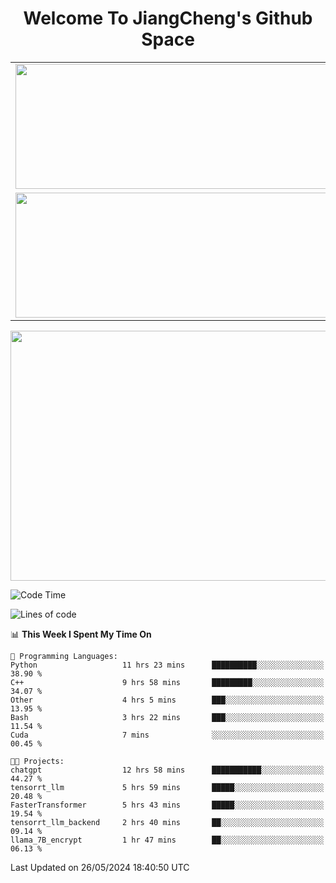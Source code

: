 <h1 align="center">Welcome To JiangCheng's Github Space</h1>

<table align="center" frame="void" rules="none" >
  <tr>
    <td>
      <div align="center"> <img height="200px" width="500px"  src="https://github-readme-stats.vercel.app/api?username=thisjiang&hide_title=true&hide_border=true&layout=compact&show_icons=trueline_height=21&text_color=000&icon_color=000&bg_color=0,ea6161,ffc64d,fffc4d,52fa5a&theme=graywhite" /> </div>
    </td>
    <td>
      <div align="center"> <img height="200px" width="500px" src="https://github-readme-stats.vercel.app/api/top-langs/?username=thisjiang&hide_title=true&hide_border=true&layout=compact&langs_count=6&text_color=000&icon_color=fff&bg_color=0,52fa5a,4dfcff,c64dff&theme=graywhite" /> </div>
    </td>
  </tr>
  <tr>
    <td>
      <div align="center"> <img height="200px" width="500px" src="https://github-readme-streak-stats.herokuapp.com/?user=thisjiang&hide_title=true&hide_border=true&layout=compact&langs_count=6" /> </div>
    </td>
    <td>
      <div align="center"> 
      <a href="https://github.com/" target="_blank"><img style="margin: 10px" src="https://profilinator.rishav.dev/skills-assets/git-scm-icon.svg" alt="Git" height="50" /></a>  
      <a href="https://www.linux.org/" target="_blank"><img style="margin: 10px" src="https://profilinator.rishav.dev/skills-assets/linux-original.svg" alt="Linux" height="50" /></a>  
      <a href="https://www.gnu.org/software/bash/" target="_blank"><img style="margin: 10px" src="https://profilinator.rishav.dev/skills-assets/gnu_bash-icon.svg" alt="Bash" height="50" /></a>  
      </div>
    </td>
  </tr>
</table>

<div align="center"> <img height="400px" width="1000px" src="https://github-readme-activity-graph.cyclic.app/graph?username=thisjiang&theme=react&hide_title=true&hide_border=true&layout=compact&langs_count=6" /> </div></td>

<!--START_SECTION:waka-->
![Code Time](http://img.shields.io/badge/Code%20Time-1%2C286%20hrs%204%20mins-blue)

![Lines of code](https://img.shields.io/badge/From%20Hello%20World%20I%27ve%20Written-645.2%20thousand%20lines%20of%20code-blue)

📊 **This Week I Spent My Time On** 

```text
💬 Programming Languages: 
Python                   11 hrs 23 mins      ██████████░░░░░░░░░░░░░░░   38.90 % 
C++                      9 hrs 58 mins       █████████░░░░░░░░░░░░░░░░   34.07 % 
Other                    4 hrs 5 mins        ███░░░░░░░░░░░░░░░░░░░░░░   13.95 % 
Bash                     3 hrs 22 mins       ███░░░░░░░░░░░░░░░░░░░░░░   11.54 % 
Cuda                     7 mins              ░░░░░░░░░░░░░░░░░░░░░░░░░   00.45 % 

🐱‍💻 Projects: 
chatgpt                  12 hrs 58 mins      ███████████░░░░░░░░░░░░░░   44.27 % 
tensorrt_llm             5 hrs 59 mins       █████░░░░░░░░░░░░░░░░░░░░   20.48 % 
FasterTransformer        5 hrs 43 mins       █████░░░░░░░░░░░░░░░░░░░░   19.54 % 
tensorrt_llm_backend     2 hrs 40 mins       ██░░░░░░░░░░░░░░░░░░░░░░░   09.14 % 
llama_7B_encrypt         1 hr 47 mins        ██░░░░░░░░░░░░░░░░░░░░░░░   06.13 % 
```


 Last Updated on 26/05/2024 18:40:50 UTC
<!--END_SECTION:waka-->
